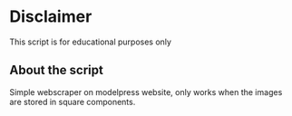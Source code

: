 # Disclaimer

This script is for educational purposes only

## About the script

Simple webscraper on modelpress website, only works when the images are stored in square components.